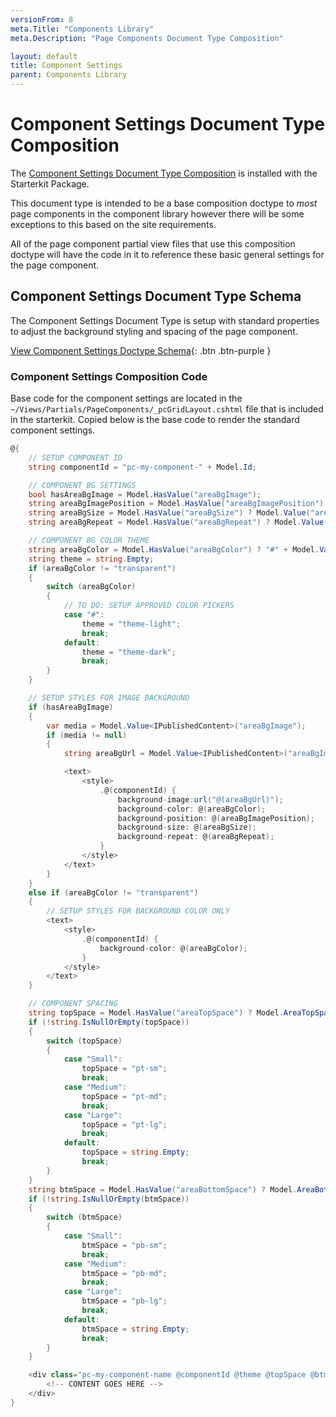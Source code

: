 ```yaml
---
versionFrom: 8
meta.Title: "Components Library"
meta.Description: "Page Components Document Type Composition"

layout: default
title: Component Settings
parent: Components Library
---
```


# Component Settings Document Type Composition

The [Component Settings Document Type Composition](/MyUmbDocs/Starterkit-Package/Doctype-Comp-Settings-Schema.html) is installed with the Starterkit Package.

This document type is intended to be a base composition doctype to *most* page components in the component library however there will be some exceptions to this based on the site requirements. 

All of the page component partial view files that use this composition doctype will have the code in it to reference these basic general settings for the page component.

## Component Settings Document Type Schema

The Component Settings Document Type is setup with standard properties to adjust the background styling and spacing of the page component.

[View Component Settings Doctype Schema](/MyUmbDocs/Starterkit-Package/Doctype-Comp-Settings-Schema.html){: .btn .btn-purple }

### Component Settings Composition Code

Base code for the component settings are located in the `~/Views/Partials/PageComponents/_pcGridLayout.cshtml` file that is included in the starterkit. Copied below is the base code to render the standard component settings.

```c#
@{
    // SETUP COMPONENT ID
    string componentId = "pc-my-component-" + Model.Id;

    // COMPONENT BG SETTINGS
    bool hasAreaBgImage = Model.HasValue("areaBgImage");
    string areaBgImagePosition = Model.HasValue("areaBgImagePosition") ? Model.Value("areaBgImagePosition").ToString().ToLower() : "center center";
    string areaBgSize = Model.HasValue("areaBgSize") ? Model.Value("areaBgSize").ToString().ToLower() : "auto";
    string areaBgRepeat = Model.HasValue("areaBgRepeat") ? Model.Value("areaBgRepeat").ToString().ToLower() : "no-repeat";

    // COMPONENT BG COLOR THEME
    string areaBgColor = Model.HasValue("areaBgColor") ? "#" + Model.Value("areaBgColor").ToString() : "transparent";
    string theme = string.Empty;
    if (areaBgColor != "transparent")
    {
        switch (areaBgColor)
        {
            // TO DO: SETUP APPROVED COLOR PICKERS
            case "#":
                theme = "theme-light";
                break;
            default:
                theme = "theme-dark";
                break;
        }
    }

    // SETUP STYLES FOR IMAGE BACKGROUND
    if (hasAreaBgImage)
    {
        var media = Model.Value<IPublishedContent>("areaBgImage");
        if (media != null)
        {
            string areaBgUrl = Model.Value<IPublishedContent>("areaBgImage").Url;

            <text>
                <style>
                    .@(componentId) {
                        background-image:url("@(areaBgUrl)");
                        background-color: @(areaBgColor);
                        background-position: @(areaBgImagePosition);
                        background-size: @(areaBgSize);
                        background-repeat: @(areaBgRepeat);
                    }
                </style>
            </text>
        }
    }
    else if (areaBgColor != "transparent")
    {
        // SETUP STYLES FOR BACKGROUND COLOR ONLY
        <text>
            <style>
                .@(componentId) {
                    background-color: @(areaBgColor);
                }
            </style>
        </text>
    }

    // COMPONENT SPACING
    string topSpace = Model.HasValue("areaTopSpace") ? Model.AreaTopSpace.ToString() : string.Empty;
    if (!string.IsNullOrEmpty(topSpace))
    {
        switch (topSpace)
        {
            case "Small":
                topSpace = "pt-sm";
                break;
            case "Medium":
                topSpace = "pt-md";
                break;
            case "Large":
                topSpace = "pt-lg";
                break;
            default:
                topSpace = string.Empty;
                break;
        }
    }
    string btmSpace = Model.HasValue("areaBottomSpace") ? Model.AreaBottomSpace.ToString() : string.Empty;
    if (!string.IsNullOrEmpty(btmSpace))
    {
        switch (btmSpace)
        {
            case "Small":
                btmSpace = "pb-sm";
                break;
            case "Medium":
                btmSpace = "pb-md";
                break;
            case "Large":
                btmSpace = "pb-lg";
                break;
            default:
                btmSpace = string.Empty;
                break;
        }
    }

    <div class="pc-my-component-name @componentId @theme @topSpace @btmSpace">
        <!-- CONTENT GOES HERE -->
    </div>
}

```